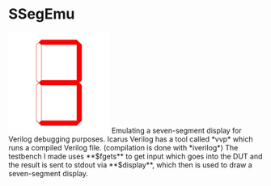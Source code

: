 # SSegEmu
<img src="https://raw.githubusercontent.com/ImanHosseini/SSegEmu/master/scrn.jpg" width="200" />
Emulating a seven-segment display for Verilog debugging purposes. Icarus Verilog has a tool called *vvp* which runs a compiled Verilog file. (compilation is done with *iverilog*) The testbench I made uses **$fgets** to get input which goes into the DUT and the result is sent to stdout via **$display**, which then is used to draw a seven-segment display.

